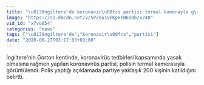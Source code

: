 ```yaml
---
title: "\u0130ngiltere'de koronavir\u00fcs partisi termal kamerayla g\u00f6r\u00fcnt\u00fclendi"
image: "https://s1.dmcdn.net/v/SPZeu1VFKpHFN658b/x240"
vid_id: "x7vo854"
categories: "news"
tags: ["\u0130ngiltere'de","koronavir\u00fcs","partisi"]
date: "2020-08-27T03:17:03+03:00"
---
```

İngiltere'nin Gorton kentinde, koronavirüs tedbirleri kapsamında yasak olmasına rağmen yapılan koronavirüs partisi, polisin termal kamerasıyla görüntülendi. Polis yaptığı açıklamada partiye yaklaşık 200 kişinin katıldığını belirtti.
